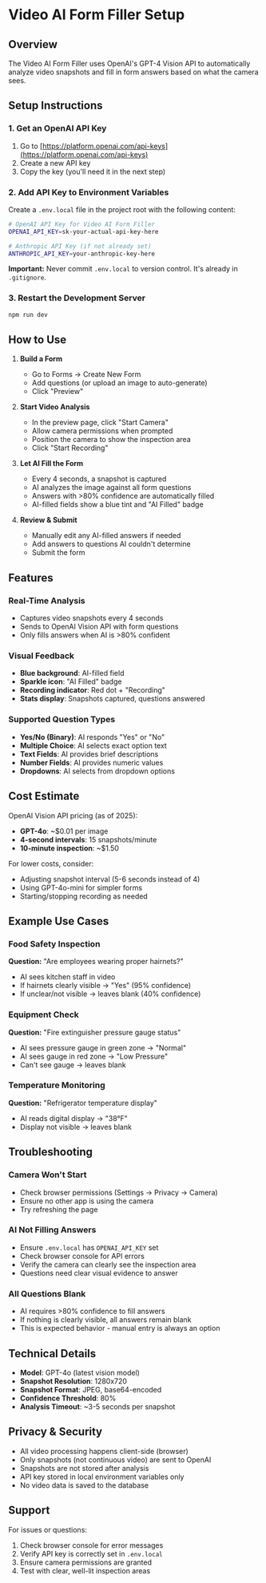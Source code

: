 # Video AI Form Filler Setup

## Overview
The Video AI Form Filler uses OpenAI's GPT-4 Vision API to automatically analyze video snapshots and fill in form answers based on what the camera sees.

## Setup Instructions

### 1. Get an OpenAI API Key
1. Go to [https://platform.openai.com/api-keys](https://platform.openai.com/api-keys)
2. Create a new API key
3. Copy the key (you'll need it in the next step)

### 2. Add API Key to Environment Variables
Create a `.env.local` file in the project root with the following content:

```bash
# OpenAI API Key for Video AI Form Filler
OPENAI_API_KEY=sk-your-actual-api-key-here

# Anthropic API Key (if not already set)
ANTHROPIC_API_KEY=your-anthropic-key-here
```

**Important:** Never commit `.env.local` to version control. It's already in `.gitignore`.

### 3. Restart the Development Server
```bash
npm run dev
```

## How to Use

1. **Build a Form**
   - Go to Forms → Create New Form
   - Add questions (or upload an image to auto-generate)
   - Click "Preview"

2. **Start Video Analysis**
   - In the preview page, click "Start Camera"
   - Allow camera permissions when prompted
   - Position the camera to show the inspection area
   - Click "Start Recording"

3. **Let AI Fill the Form**
   - Every 4 seconds, a snapshot is captured
   - AI analyzes the image against all form questions
   - Answers with >80% confidence are automatically filled
   - AI-filled fields show a blue tint and "AI Filled" badge

4. **Review & Submit**
   - Manually edit any AI-filled answers if needed
   - Add answers to questions AI couldn't determine
   - Submit the form

## Features

### Real-Time Analysis
- Captures video snapshots every 4 seconds
- Sends to OpenAI Vision API with form questions
- Only fills answers when AI is >80% confident

### Visual Feedback
- **Blue background**: AI-filled field
- **Sparkle icon**: "AI Filled" badge
- **Recording indicator**: Red dot + "Recording"
- **Stats display**: Snapshots captured, questions answered

### Supported Question Types
- **Yes/No (Binary)**: AI responds "Yes" or "No"
- **Multiple Choice**: AI selects exact option text
- **Text Fields**: AI provides brief descriptions
- **Number Fields**: AI provides numeric values
- **Dropdowns**: AI selects from dropdown options

## Cost Estimate

OpenAI Vision API pricing (as of 2025):
- **GPT-4o**: ~$0.01 per image
- **4-second intervals**: 15 snapshots/minute
- **10-minute inspection**: ~$1.50

For lower costs, consider:
- Adjusting snapshot interval (5-6 seconds instead of 4)
- Using GPT-4o-mini for simpler forms
- Starting/stopping recording as needed

## Example Use Cases

### Food Safety Inspection
**Question:** "Are employees wearing proper hairnets?"
- AI sees kitchen staff in video
- If hairnets clearly visible → "Yes" (95% confidence)
- If unclear/not visible → leaves blank (40% confidence)

### Equipment Check
**Question:** "Fire extinguisher pressure gauge status"
- AI sees pressure gauge in green zone → "Normal"
- AI sees gauge in red zone → "Low Pressure"
- Can't see gauge → leaves blank

### Temperature Monitoring
**Question:** "Refrigerator temperature display"
- AI reads digital display → "38°F"
- Display not visible → leaves blank

## Troubleshooting

### Camera Won't Start
- Check browser permissions (Settings → Privacy → Camera)
- Ensure no other app is using the camera
- Try refreshing the page

### AI Not Filling Answers
- Ensure `.env.local` has `OPENAI_API_KEY` set
- Check browser console for API errors
- Verify the camera can clearly see the inspection area
- Questions need clear visual evidence to answer

### All Questions Blank
- AI requires >80% confidence to fill answers
- If nothing is clearly visible, all answers remain blank
- This is expected behavior - manual entry is always an option

## Technical Details

- **Model**: GPT-4o (latest vision model)
- **Snapshot Resolution**: 1280x720
- **Snapshot Format**: JPEG, base64-encoded
- **Confidence Threshold**: 80%
- **Analysis Timeout**: ~3-5 seconds per snapshot

## Privacy & Security

- All video processing happens client-side (browser)
- Only snapshots (not continuous video) are sent to OpenAI
- Snapshots are not stored after analysis
- API key stored in local environment variables only
- No video data is saved to the database

## Support

For issues or questions:
1. Check browser console for error messages
2. Verify API key is correctly set in `.env.local`
3. Ensure camera permissions are granted
4. Test with clear, well-lit inspection areas

